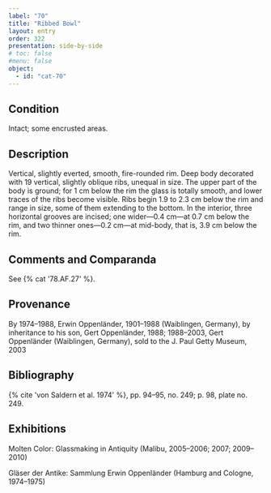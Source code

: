 ```yaml
---
label: "70"
title: "Ribbed Bowl"
layout: entry
order: 322
presentation: side-by-side
# toc: false
#menu: false 
object:
  - id: "cat-70"
---
```


## Condition

Intact; some encrusted areas.

## Description

Vertical, slightly everted, smooth, fire-rounded rim. Deep body decorated with 19 vertical, slightly oblique ribs, unequal in size. The upper part of the body is ground; for 1 cm below the rim the glass is totally smooth, and lower traces of the ribs become visible. Ribs begin 1.9 to 2.3 cm below the rim and range in size, some of them extending to the bottom. In the interior, three horizontal grooves are incised; one wider—0.4 cm—at 0.7 cm below the rim, and two thinner ones—0.2 cm—at mid-body, that is, 3.9 cm below the rim.

## Comments and Comparanda

See {% cat '78.AF.27' %}.

## Provenance

By 1974–1988, Erwin Oppenländer, 1901–1988 (Waiblingen, Germany), by inheritance to his son, Gert Oppenländer, 1988; 1988–2003, Gert Oppenländer (Waiblingen, Germany), sold to the J. Paul Getty Museum, 2003

## Bibliography

{% cite 'von Saldern et al. 1974' %}, pp. 94–95, no. 249; p. 98, plate no. 249.

## Exhibitions

Molten Color: Glassmaking in Antiquity (Malibu, 2005–2006; 2007; 2009–2010)

Gläser der Antike: Sammlung Erwin Oppenländer (Hamburg and Cologne, 1974–1975)